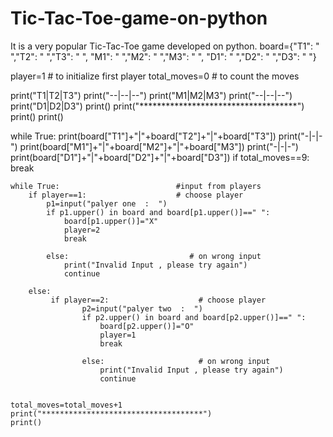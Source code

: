 # Tic-Tac-Toe-game-on-python
It is a very popular Tic-Tac-Toe game developed on python.
board={"T1": " ","T2": " ","T3": " ",
       "M1": " ","M2": " ","M3": " ",
       "D1": " ","D2": " ","D3": " "}

player=1                              # to initialize first player
total_moves=0                         # to count the moves

print("T1|T2|T3")
print("--|--|--")
print("M1|M2|M3")
print("--|--|--")
print("D1|D2|D3")
print()
print("************************************")
print()
print()

while True:
    print(board["T1"]+"|"+board["T2"]+"|"+board["T3"])
    print("-|-|-")
    print(board["M1"]+"|"+board["M2"]+"|"+board["M3"])
    print("-|-|-")
    print(board["D1"]+"|"+board["D2"]+"|"+board["D3"])
    if total_moves==9:
        break
        
    while True:                          #input from players
        if player==1:                    # choose player
            p1=input("palyer one  :  ")
            if p1.upper() in board and board[p1.upper()]==" ":
                board[p1.upper()]="X"
                player=2
                break
                
            else:                           # on wrong input
                print("Invalid Input , please try again")
                continue
                
        else:
             if player==2:                    # choose player
                    p2=input("palyer two  :  ")
                    if p2.upper() in board and board[p2.upper()]==" ":
                        board[p2.upper()]="O"
                        player=1
                        break
                
                    else:                     # on wrong input
                        print("Invalid Input , please try again")
                        continue
                        
                        
    total_moves=total_moves+1
    print("************************************")
    print()
                        
    
            
    
